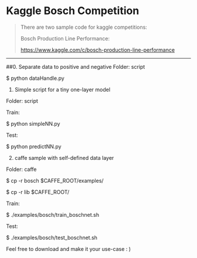 # Kaggle Bosch Competition
> There are two sample code for kaggle competitions:
> 
> 
> Bosch Production Line Performance: 
>  
> <https://www.kaggle.com/c/bosch-production-line-performance>
> 
---
##0. Separate data to positive and negative
Folder: script

$ python dataHandle.py


1. Simple script for a tiny one-layer model

Folder: script


Train:
 
$ python simpleNN.py


Test:
 
$ python predictNN.py


2. caffe sample with self-defined data layer

Folder: caffe

$ cp -r bosch $CAFFE_ROOT/examples/

$ cp -r lib $CAFFE_ROOT/


Train:

$ ./examples/bosch/train_boschnet.sh


Test:

$ ./examples/bosch/test_boschnet.sh




Feel free to download and make it your use-case : )
